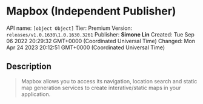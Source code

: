 # Mapbox (Independent Publisher)
API name: `[object Object]`
Tier: Premium
Version: `releases/v1.0.1630\1.0.1630.3261`
Publisher: **Simone Lin**
Created: Tue Sep 06 2022 20:29:32 GMT+0000 (Coordinated Universal Time)
Changed: Mon Apr 24 2023 20:12:51 GMT+0000 (Coordinated Universal Time)

## Description
> Mapbox allows you to access its navigation, location search and static map generation services to create interative/static maps in your application.
